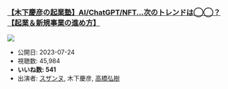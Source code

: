 ### [【木下慶彦の起業塾】AI/ChatGPT/NFT...次のトレンドは◯◯？【起業＆新規事業の進め方】](https://www.youtube.com/watch?v=tEZla-w45Ic)
[![](https://img.youtube.com/vi/tEZla-w45Ic/sddefault.jpg)](https://www.youtube.com/watch?v=tEZla-w45Ic)
-   公開日: 2023-07-24
-   視聴数: 45,984
-   **いいね数: 541**
-   出演者: [スザンヌ](/rehacq_fan/people/スザンヌ "wikilink"), 木下慶彦, [高橋弘樹](/rehacq_fan/people/高橋弘樹 "wikilink")

